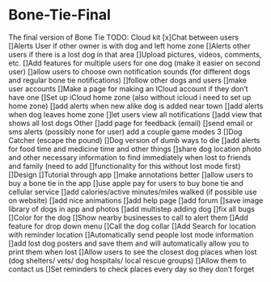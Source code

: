 # Bone-Tie-Final
The final version of Bone Tie
  TODO:
    Cloud kit
      [x]Chat between users
      []Alerts User if other owner is with dog and left home zone
      []Alerts other users if there is a lost dog in that area
      []Upload pictures, videos, comments, etc.
      []Add features for multiple users for one dog (make it easier on second user)
      []allow users to choose own notification sounds (for different dogs and regular bone tie notifications)
      []follow other dogs and users
      []make user accounts
      []Make a page for making an ICloud account if they don’t have one
      []Set up iCloud home zone (also without icloud i need to set up home zone)
      []add alerts when new alike dog is added near town
      []add alerts when dog leaves home zone
      []let users view all notifications
      []add view that shows all lost dogs
    Other
      []add page for feedback (email)
      []send email or sms alerts (possibly none for user)
      add a couple game modes 3
        []Dog Catcher (escape the pound)
        []Dog version of dumb ways to die
      []add alerts for food time and medicine time and other things
      []share dog location photo and other necessary information to find immediately when lost to friends and family (need to add []functionality for this without lost mode first)
      []Design
      []Tutorial through app
      []make annotations better
      []allow users to buy a bone tie in the app
      []use apple pay for users to buy bone tie and cellular service
      []add calories/active minutes/miles walked (if possible use on website)
      []add nice animations
      []add help page
      []add forum
      []save image library of dogs in app and photos
      []add multistep adding dog
      []fix all bugs
      []Color for the dog
      []Show nearby businesses to call to alert them
      []Add feature for drop down menu
      []Call the dog collar
      []Add Search for location with reminder location
      []Automatically send people lost mode information
      []add lost dog posters and save them and will automatically allow you to print them when lost
      []Allow users to see the closest dog places when lost (dog shelters/ vets/ dog hospitals/ local rescue groups)
      []Allow them to contact us
      []Set reminders to check places every day so they don’t forget
